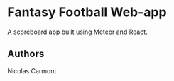 # Fantasy Football Web-app

A scoreboard app built using Meteor and React.

## Authors

Nicolas Carmont
